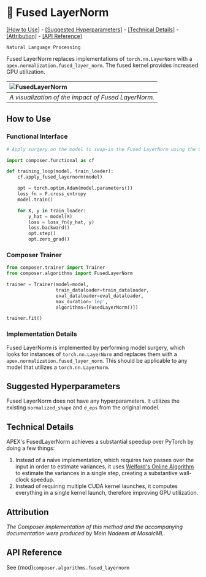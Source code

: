 # 🍰 Fused LayerNorm


[\[How to Use\]](#how-to-use) - [\[Suggested Hyperparameters\]](#suggested-hyperparameters) - [\[Technical Details\]](#technical-details) - [\[Attribution\]](#attribution) - [\[API Reference\]](#api-reference)

 `Natural Language Processing`

Fused LayerNorm replaces implementations of `torch.nn.LayerNorm` with a `apex.normalization.fused_layer_norm`. The fused kernel provides increased GPU utilization.

| ![FusedLayerNorm](https://miro.medium.com/max/1200/0*ugfR_r4J9PK8tXNb)|
|:--|
|*A visualization of the impact of Fused LayerNorm.*|

## How to Use

### Functional Interface

```python
# Apply surgery on the model to swap-in the Fused LayerNorm using the Composer functional API

import composer.functional as cf

def training_loop(model, train_loader):
    cf.apply_fused_layernorm(model)

    opt = torch.optim.Adam(model.parameters())
    loss_fn = F.cross_entropy
    model.train()

    for X, y in train_loader:
        y_hat = model(X)
        loss = loss_fn(y_hat, y)
        loss.backward()
        opt.step()
        opt.zero_grad()
```

### Composer Trainer

<!--pytest.mark.gpu-->
<!--
```python
from tests.fixtures.synthetic_hf_state import make_dataset_configs, synthetic_hf_state_maker

synthetic_config = make_dataset_configs(model_family=['bert'])[0]
_, model, train_dataloader = synthetic_hf_state_maker(synthetic_config)
_, _, eval_dataloader = synthetic_hf_state_maker(synthetic_config)
```
-->
<!--pytest-codeblocks:cont-->
```python
from composer.trainer import Trainer
from composer.algorithms import FusedLayerNorm

trainer = Trainer(model=model,
                  train_dataloader=train_dataloader,
                  eval_dataloader=eval_dataloader,
                  max_duration='1ep',
                  algorithms=[FusedLayerNorm()])

trainer.fit()
```

### Implementation Details

Fused LayerNorm is implemented by performing model surgery, which looks for instances of `torch.nn.LayerNorm` and replaces them with a `apex.normalization.fused_layer_norm`. This should be applicable to any model that utilizes a `torch.nn.LayerNorm`.

## Suggested Hyperparameters

Fused LayerNorm does not have any hyperparameters. It utilizes the existing `normalized_shape` and `d_eps` from the original model.

## Technical Details

APEX's FusedLayerNorm achieves a substantial speedup over PyTorch by doing a few things:
1. Instead of a naive implementation, which requires two passes over the input in order to estimate variances, it uses [Welford's Online Algorithm](https://en.wikipedia.org/wiki/Algorithms_for_calculating_variance#Welford's_online_algorithm) to estimate the variances in a single step, creating a substantive wall-clock speedup.
2. Instead of requiring multiple CUDA kernel launches, it computes everything in a single kernel launch, therefore improving GPU utilization.

## Attribution

*The Composer implementation of this method and the accompanying documentation were produced by Moin Nadeem at MosaicML.*

## API Reference

See {mod}`composer.algorithms.fused_layernorm`
